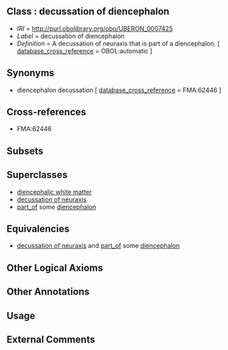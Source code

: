 
## Class : decussation of diencephalon

 * *IRI* = http://purl.obolibrary.org/obo/UBERON_0007425
 * *Label* = decussation of diencephalon
 * *Definition* = A decussation of neuraxis that is part of a diencephalon. [ [database_cross_reference](../../ef/oboInOwl#hasDbXref.md) = OBOL:automatic ]

## Synonyms

 * diencephalon decussation [ [database_cross_reference](../../ef/oboInOwl#hasDbXref.md) = FMA:62446 ]

## Cross-references

 * FMA:62446

## Subsets


## Superclasses

 * [diencephalic white matter](../../UBERON/31/UBERON_0003931.md)
 * [decussation of neuraxis](../../UBERON/18/UBERON_0007418.md)
 * [part_of](../../BFO/50/BFO_0000050.md) some [diencephalon](../../UBERON/94/UBERON_0001894.md)

## Equivalencies

 * [decussation of neuraxis](../../UBERON/18/UBERON_0007418.md) and [part_of](../../BFO/50/BFO_0000050.md) some [diencephalon](../../UBERON/94/UBERON_0001894.md)

## Other Logical Axioms


## Other Annotations


## Usage


## External Comments

